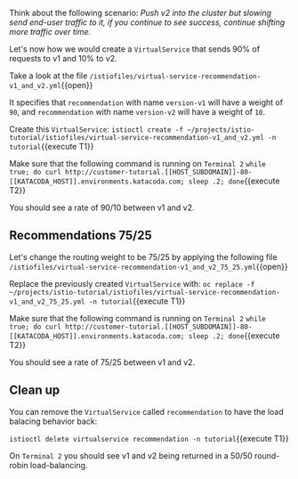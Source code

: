 Think about the following scenario: *Push v2 into the cluster but slowing send end-user traffic to it, if you continue to see success, continue shifting more traffic over time.*

Let's now how we would create a `VirtualService` that sends 90% of requests to v1 and 10% to v2.

Take a look at the file `/istiofiles/virtual-service-recommendation-v1_and_v2.yml`{{open}}

It specifies that `recommendation` with name `version-v1` will have a weight of `90`, and `recommendation` with name `version-v2` will have a weight of `10`.

Create this `VirtualService`: `istioctl create -f ~/projects/istio-tutorial/istiofiles/virtual-service-recommendation-v1_and_v2.yml -n tutorial`{{execute T1}}

Make sure that the following command is running on `Terminal 2` `while true; do curl http://customer-tutorial.[[HOST_SUBDOMAIN]]-80-[[KATACODA_HOST]].environments.katacoda.com; sleep .2; done`{{execute T2}}

You should see a rate of 90/10 between v1 and v2.

## Recommendations 75/25

Let's change the routing weight to be 75/25 by applying the following file `/istiofiles/virtual-service-recommendation-v1_and_v2_75_25.yml`{{open}}

Replace the previously created `VirtualService` with: `oc replace -f ~/projects/istio-tutorial/istiofiles/virtual-service-recommendation-v1_and_v2_75_25.yml -n tutorial`{{execute T1}}

Make sure that the following command is running on `Terminal 2` `while true; do curl http://customer-tutorial.[[HOST_SUBDOMAIN]]-80-[[KATACODA_HOST]].environments.katacoda.com; sleep .2; done`{{execute T2}}

You should see a rate of 75/25 between v1 and v2.

## Clean up

You can remove the `VirtualService` called `recommendation` to have the load balacing behavior back:

`istioctl delete virtualservice recommendation -n tutorial`{{execute T1}}

On `Terminal 2` you should see v1 and v2 being returned in a 50/50 round-robin load-balancing.

